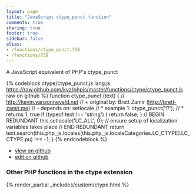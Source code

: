 ```yaml
---
layout: page
title: "JavaScript ctype_punct function"
comments: true
sharing: true
footer: true
sidebar: false
alias:
- /functions/ctype_punct:758
- /functions/758
---
```

<!-- Generated by Rakefile:build -->
A JavaScript equivalent of PHP's ctype_punct

{% codeblock ctype/ctype_punct.js lang:js https://raw.github.com/kvz/phpjs/master/functions/ctype/ctype_punct.js raw on github %}
function ctype_punct (text) {
    // http://kevin.vanzonneveld.net
    // +   original by: Brett Zamir (http://brett-zamir.me)
    // -    depends on: setlocale
    // *     example 1: ctype_punct('!?');
    // *     returns 1: true
    if (typeof text !== 'string') {
        return false;
    }
    // BEGIN REDUNDANT
    this.setlocale('LC_ALL', 0); // ensure setup of localization variables takes place
    // END REDUNDANT
    return text.search(this.php_js.locales[this.php_js.localeCategories.LC_CTYPE].LC_CTYPE.pu) !== -1;
}
{% endcodeblock %}

 - [view on github](https://github.com/kvz/phpjs/blob/master/functions/ctype/ctype_punct.js)
 - [edit on github](https://github.com/kvz/phpjs/edit/master/functions/ctype/ctype_punct.js)

### Other PHP functions in the ctype extension
{% render_partial _includes/custom/ctype.html %}

